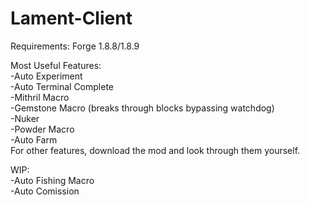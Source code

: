 # Lament-Client
Requirements: Forge 1.8.8/1.8.9  
  
Most Useful Features:   
-Auto Experiment  
-Auto Terminal Complete  
-Mithril Macro  
-Gemstone Macro (breaks through blocks bypassing watchdog)  
-Nuker  
-Powder Macro  
-Auto Farm  
For other features, download the mod and look through them yourself.  

WIP:  
-Auto Fishing Macro  
-Auto Comission
